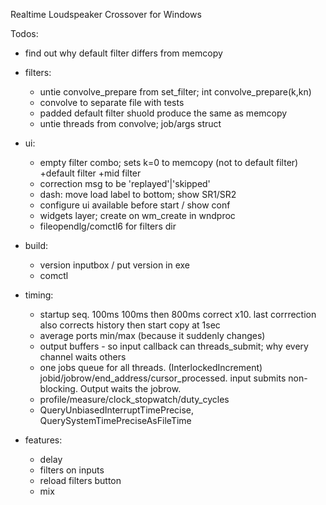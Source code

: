Realtime Loudspeaker Crossover for Windows

Todos:

 - find out why default filter differs from memcopy 
 - filters: 
	- untie convolve_prepare from set_filter; int convolve_prepare(k,kn)
	- convolve to separate file with tests
	- padded default filter shuold produce the same as memcopy
	- untie threads from convolve; job/args struct
 - ui:
    - empty filter combo; sets k=0 to memcopy (not to default filter) +default filter +mid filter
    - correction msg to be 'replayed'|'skipped'
    - dash: move load label to bottom; show SR1/SR2
    - configure ui available before start / show conf
    - widgets layer; create on wm_create in wndproc
    - fileopendlg/comctl6 for filters dir
 - build:
    - version inputbox / put version in exe
    - comctl

 - timing:
    - startup seq. 100ms 100ms then 800ms correct x10. last corrrection also corrects history then start copy at 1sec
    - average ports min/max (because it suddenly changes)
	- output buffers - so input callback can threads_submit; why every channel waits others
    - one jobs queue for all threads. (InterlockedIncrement) jobid/jobrow/end_address/cursor_processed. input submits non-blocking. Output waits the jobrow.
	- profile/measure/clock_stopwatch/duty_cycles
    - QueryUnbiasedInterruptTimePrecise, QuerySystemTimePreciseAsFileTime
 - features:
    - delay
    - filters on inputs
	- reload filters button
	- mix

